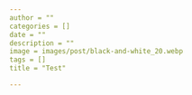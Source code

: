 ```yaml
---
author = ""
categories = []
date = ""
description = ""
image = images/post/black-and-white_20.webp
tags = []
title = "Test"

---
```

